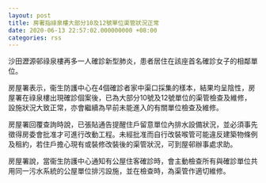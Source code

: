 ```yaml
---
layout: post
title: 房署指祿泉樓大部分10及12號單位渠管狀況正常
date: 2020-06-13 22:57:02.000000000 +08:00
categories: rss
---
```


沙田瀝源邨祿泉樓再多一人確診新型肺炎，患者居住在該座首名確診女子的相鄰單位。

房屋署表示，衞生防護中心在4個確診者家中渠口採集的樣本，結果均呈陰性，房屋署在祿泉樓出現確診個案後，已為大部分10號及12號單位的渠管檢查及維修，設施狀況大致正常，亦會繼續為早前未能進入的有關單位檢查及維修。

房屋署回覆查詢時說，已張貼通告提醒住戶留意單位內排水設備狀況，並必須事先徵得房委會批准才可進行改動工程。未經批准而自行改裝喉管可能違反建築物條例及租約，若住戶擔心現有或裝修改裝後的渠管狀況，可到屋邨辦事處求助。

房屋署說，當衞生防護中心通知有公屋住客確診時，會主動檢查所有與確診單位共用同一污水系統的公屋單位排污設施，並在檢查時，為渠管作適切維修。
